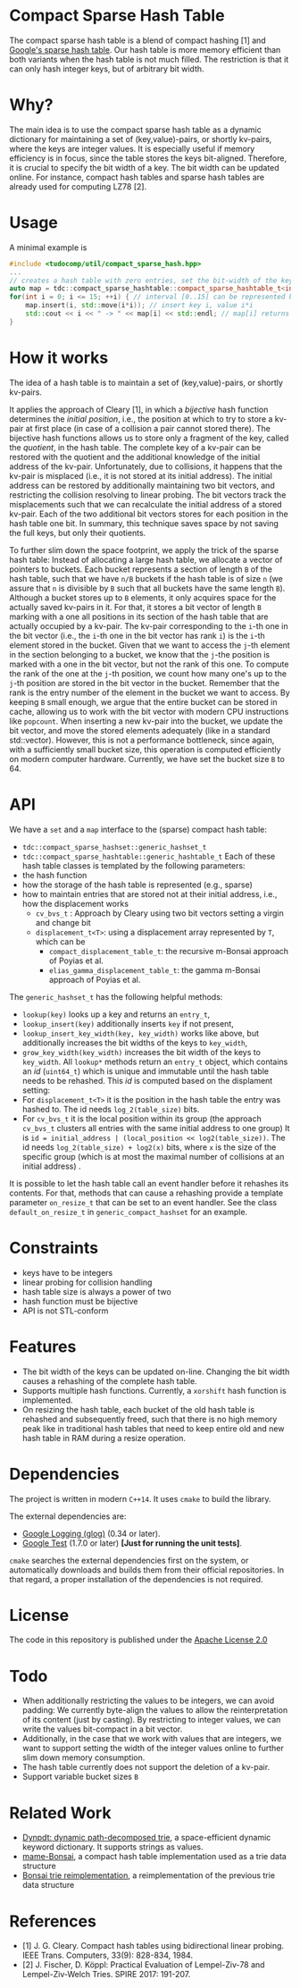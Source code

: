 Compact Sparse Hash Table
========

The compact sparse hash table is a blend of compact hashing [1] and 
[Google's sparse hash table](https://github.com/sparsehash/sparsehash).
Our hash table is more memory efficient than both variants when the hash table is not much filled.
The restriction is that it can only hash integer keys, but of arbitrary bit width.

# Why?
The main idea is to use the compact sparse hash table as a dynamic dictionary for 
maintaining a set of (key,value)-pairs, or shortly kv-pairs, where the keys are integer values.
It is especially useful if memory efficiency is in focus, since the table stores the keys bit-aligned.
Therefore, it is crucial to specify the bit width of a key. The bit width can be updated online.
For instance, compact hash tables and sparse hash tables are already used for computing LZ78 [2].

# Usage

A minimal example is
```C++
#include <tudocomp/util/compact_sparse_hash.hpp>
...
// creates a hash table with zero entries, set the bit-width of the keys to four
auto map = tdc::compact_sparse_hashtable::compact_sparse_hashtable_t<int>(0, 4); 
for(int i = 0; i <= 15; ++i) { // interval [0..15] can be represented by four bits 
	map.insert(i, std::move(i*i)); // insert key i, value i*i 
	std::cout << i << " -> " << map[i] << std::endl; // map[i] returns value i*i with key i 
} 
```

# How it works
The idea of a hash table is to maintain a set of (key,value)-pairs, or shortly kv-pairs.

It applies the approach of Cleary [1], in which a _bijective_ hash function 
determines the _initial position_, i.e., the position at which to try to store a kv-pair at first place 
(in case of a collision a pair cannot stored there).
The bijective hash functions allows us to store only a fragment of the key, called the _quotient_, in the hash table.
The complete key of a kv-pair can be restored with the quotient and the additional knowledge of the initial address of the kv-pair.
Unfortunately, due to collisions, it happens that the kv-pair is misplaced (i.e., it is not 
stored at its initial address). 
The initial address can be restored by additionally maintaining two bit vectors, and restricting the 
collision resolving to linear probing.
The bit vectors track the misplacements such that we can recalculate the initial address of a stored kv-pair.
Each of the two additional bit vectors stores for each position in the hash table one bit.
In summary, this technique saves space by not saving the full keys, but only their quotients. 

To further slim down the space footprint, we apply the trick of the sparse hash table:
Instead of allocating a large hash table, we allocate a vector of pointers to buckets.
Each bucket represents a section of length `B` of the hash table, such that we have `n/B` buckets if the hash table is of size `n`
(we assure that `n` is divisible by `B` such that all buckets have the same length `B`).
Although a bucket stores up to `B` elements, it only acquires space for the actually saved kv-pairs in it.
For that, it stores a bit vector of length `B` marking with a one all positions in its section of the hash table that are actually occupied by a
kv-pair.
The kv-pair corresponding to the `i`-th one in the bit vector (i.e., the `i`-th one in the bit vector has rank `i`) 
is the `i`-th element stored in the bucket.
Given that we want to access the `j`-th element in the section belonging to a bucket,
we know that the `j`-the position is marked with a one in the bit vector, but not the rank of this one.
To compute the rank of the one at the `j`-th position, we count how many one's up to the `j`-th position are stored in the bit vector in the bucket.
Remember that the rank is the entry number of the element in the bucket we want to access.
By keeping `B` small enough, we argue that the entire bucket can be stored in cache, allowing us to work with the bit vector
with modern CPU instructions like `popcount`. 
When inserting a new kv-pair into the bucket, we update the bit vector, and move the stored elements adequately
(like in a standard std::vector). However, this is not a performance bottleneck, since again, with a sufficiently small bucket size,
this operation is computed efficiently on modern computer hardware.
Currently, we have set the bucket size `B` to 64.


# API
We have a `set` and a `map` interface to the (sparse) compact hash table:
 - `tdc::compact_sparse_hashset::generic_hashset_t`
 - `tdc::compact_sparse_hashtable::generic_hashtable_t`
Each of these hash table classes is templated by the following parameters:
 - the hash function
 - how the storage of the hash table is represented (e.g., sparse)
 - how to maintain entries that are stored not at their initial address, i.e., how the displacement works
   - `cv_bvs_t` : Approach by Cleary using two bit vectors setting a virgin and change bit
   - `displacement_t<T>`: using a displacement array represented by `T`, which can be
     - `compact_displacement_table_t`: the recursive m-Bonsai approach of Poyias et al.
     - `elias_gamma_displacement_table_t`: the gamma m-Bonsai approach of Poyias et al.

The `generic_hashset_t` has the following helpful methods:
 - `lookup(key)` looks up a key and returns an `entry_t`,
 - `lookup_insert(key)` additionally inserts `key` if not present,
 - `lookup_insert_key_width(key, key_width)` works like above, but additionally increases the bit widths of the keys to `key_width`,
 - `grow_key_width(key_width)` increases the bit width of the keys to `key_width`.
All `lookup*` methods return an `entry_t` object, which contains an _id_ (`uint64_t`)
which is unique and immutable until the hash table needs to be rehashed.
This _id_ is computed based on the displament setting:
 - For `displacement_t<T>` it is the position in the hash table the entry was hashed to. The id needs `log_2(table_size)` bits.
 - For `cv_bvs_t` it is the local position within its group (the approach `cv_bvs_t` clusters all entries with the same initial address to one group)
   It is `id = initial_address | (local_position << log2(table_size))`. The id needs `log_2(table_size) + log2(x)` bits, where `x` is the size of the specific group (which is at most the maximal number of collisions at an initial address) .

It is possible to let the hash table call an event handler before it rehashes its contents.
For that, methods that can cause a rehashing provide a template parameter `on_resize_t` that can be set to an event handler.
See the class `default_on_resize_t` in `generic_compact_hashset` for an example.

# Constraints

* keys have to be integers
* linear probing for collision handling
* hash table size is always a power of two
* hash function must be bijective
* API is not STL-conform

# Features
* The bit width of the keys can be updated on-line.
  Changing the bit width causes a rehashing of the complete hash table.
* Supports multiple hash functions. Currently, a `xorshift` hash function is implemented.
* On resizing the hash table, each bucket of the old hash table is rehashed and subsequently freed,
  such that there is no high memory peak like in traditional hash tables that need to keep entire old and new hash table
  in RAM during a resize operation.


# Dependencies

The project is written in modern `C++14`.
It uses `cmake` to build the library.

The external dependencies are:

* [Google Logging (glog)](https://github.com/google/glog) (0.34 or later).
* [Google Test](https://github.com/google/googletest) (1.7.0 or later) __[Just for running the unit tests]__.

`cmake` searches the external dependencies first on the system, 
or automatically downloads and builds them from their official repositories.
In that regard, a proper installation of the dependencies is not required.

# License

The code in this repository is published under the
[Apache License 2.0](https://www.apache.org/licenses/LICENSE-2.0)

# Todo
* When additionally restricting the values to be integers, we can avoid padding: 
  We currently byte-align the values to allow the reinterpretation of its content (just by casting).
  By restricting to integer values, we can write the values bit-compact in a bit vector.
* Additionally, in the case that we work with values that are integers, 
  we want to support setting the width of the integer values online to further slim down memory consumption.
* The hash table currently does not support the deletion of a kv-pair.
* Support variable bucket sizes `B`

# Related Work
* [Dynpdt: dynamic path-decomposed trie](https://github.com/kampersanda/dynpdt), a space-efficient dynamic keyword dictionary. It supports strings as values.
* [mame-Bonsai](https://github.com/Poyias/mBonsai), a compact hash table implementation used as a trie data structure
* [Bonsai trie reimplementation](https://github.com/kampersanda/bonsais), a reimplementation of the previous trie data structure

# References
* [1] J. G. Cleary. Compact hash tables using bidirectional linear probing. IEEE Trans. Computers, 33(9): 828-834, 1984.
* [2] J. Fischer, D. Köppl: Practical Evaluation of Lempel-Ziv-78 and Lempel-Ziv-Welch Tries. SPIRE 2017: 191-207.
